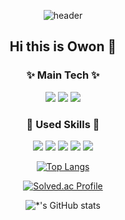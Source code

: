 <div align=center> 
  
![header](https://capsule-render.vercel.app/api?type=waving&color=gradient&height=300&section=header&text=Dev_Owon%20&fontSize=70)



## Hi this is Owon 👋

  
###  ✨ Main Tech ✨
<img src="https://img.shields.io/badge/React-61DAFB?style=flat-square&logo=React&logoColor=black"/>  <img src="https://img.shields.io/badge/Typescript-E6E6E6?style=flat-square&logo=Typescript&logoColor=black"/>  <img src="https://img.shields.io/badge/JavaScript-F7DF1E?style=flat-square&logo=JavaScript&logoColor=black"/>  

###  💫 Used Skills 💫
<img src="https://img.shields.io/badge/Next.js-E6E6E6?style=flat-square&logo=Next.js&logoColor=black"/> <img src="https://img.shields.io/badge/ReactNative-DD3A0A?style=flat-square&logo=React&logoColor=black"/> <img src="https://img.shields.io/badge/Redux-764ABC?style=flat-square&logo=Redux&logoColor=black"/> <img src="https://img.shields.io/badge/Spring-3776AB?style=flat-square&logo=Spring&logoColor=black"/> <img src="https://img.shields.io/badge/NestJs-339933?style=flat-square&logo=NestJs&logoColor=black"/> 

[![Top Langs](https://github-readme-stats-sigma-five.vercel.app/api/top-langs/?username=Owonie&layout=compact)](https://github.com/Owonie/github-readme-stats)

[![Solved.ac Profile](http://mazassumnida.wtf/api/v2/generate_badge?boj=signalzero)](https://solved.ac/signalzero/)

![*'s GitHub stats](https://github-readme-stats-sigma-five.vercel.app/api?username=Owonie&show_icons=true&theme=radical)


  
</div>
